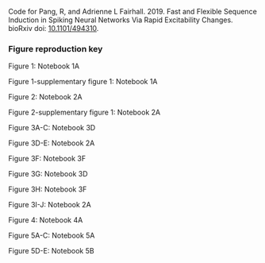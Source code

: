 Code for Pang, R, and Adrienne L Fairhall. 2019. Fast and Flexible Sequence Induction in Spiking Neural Networks Via Rapid Excitability Changes. bioRxiv doi: [10.1101/494310](https://doi.org/10.1101/494310).

### Figure reproduction key

Figure 1: Notebook 1A

Figure 1-supplementary figure 1: Notebook 1A

Figure 2: Notebook 2A

Figure 2-supplementary figure 1: Notebook 2A

Figure 3A-C: Notebook 3D

Figure 3D-E: Notebook 2A

Figure 3F: Notebook 3F

Figure 3G: Notebook 3D

Figure 3H: Notebook 3F

Figure 3I-J: Notebook 2A

Figure 4: Notebook 4A

Figure 5A-C: Notebook 5A

Figure 5D-E: Notebook 5B
